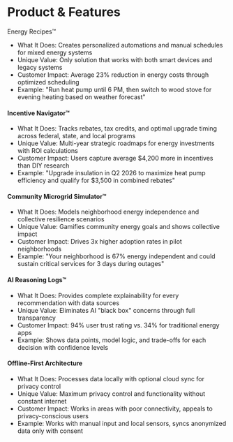 # Product & Features

Energy Recipes™

* What It Does: Creates personalized automations and manual schedules for mixed energy systems
* Unique Value: Only solution that works with both smart devices and legacy systems
* Customer Impact: Average 23% reduction in energy costs through optimized scheduling
* Example: "Run heat pump until 6 PM, then switch to wood stove for evening heating based on weather forecast"

#### Incentive Navigator™

* What It Does: Tracks rebates, tax credits, and optimal upgrade timing across federal, state, and local programs
* Unique Value: Multi-year strategic roadmaps for energy investments with ROI calculations
* Customer Impact: Users capture average $4,200 more in incentives than DIY research
* Example: "Upgrade insulation in Q2 2026 to maximize heat pump efficiency and qualify for $3,500 in combined rebates"

#### Community Microgrid Simulator™

* What It Does: Models neighborhood energy independence and collective resilience scenarios
* Unique Value: Gamifies community energy goals and shows collective impact
* Customer Impact: Drives 3x higher adoption rates in pilot neighborhoods
* Example: "Your neighborhood is 67% energy independent and could sustain critical services for 3 days during outages"

#### AI Reasoning Logs™

* What It Does: Provides complete explainability for every recommendation with data sources
* Unique Value: Eliminates AI "black box" concerns through full transparency
* Customer Impact: 94% user trust rating vs. 34% for traditional energy apps
* Example: Shows data points, model logic, and trade-offs for each decision with confidence levels

#### Offline-First Architecture

* What It Does: Processes data locally with optional cloud sync for privacy control
* Unique Value: Maximum privacy control and functionality without constant internet
* Customer Impact: Works in areas with poor connectivity, appeals to privacy-conscious users
* Example: Works with manual input and local sensors, syncs anonymized data only with consent
